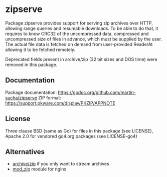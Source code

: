 zipserve
========

Package zipserve provides support for serving zip archives over HTTP,
allowing range queries and resumable downloads. To be able to do that, it requires
to know CRC32 of the uncompressed data, compressed and uncompressed size of files in advance, which must be
supplied by the user. The actual file data is fetched on demand from user-provided
ReaderAt allowing it to be fetched remotely.

Deprecated fields present in archive/zip (32 bit sizes and DOS time) were removed in this package.

Documentation
-------------

Package documentation: https://godoc.org/github.com/martin-sucha/zipserve
ZIP format: https://support.pkware.com/display/PKZIP/APPNOTE

License
-------

Three clause BSD (same as Go) for files in this package (see LICENSE), Apache 2.0 for vendored go4.org packages
(see LICENSE-go4)

Alternatives
------------

- [archive/zip](https://golang.org/pkg/archive/zip/) if you only want to stream archives
- [mod_zip](https://github.com/evanmiller/mod_zip) module for nginx